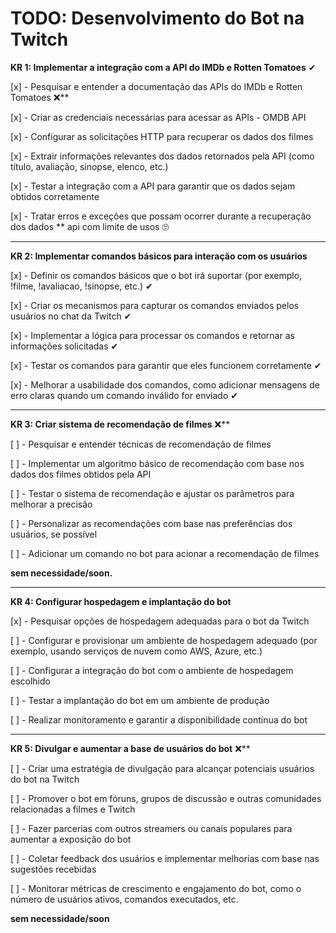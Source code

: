 # TODO: Desenvolvimento do Bot na Twitch



**KR 1: Implementar a integração com a API do IMDb e Rotten Tomatoes** ✔

 [x] - Pesquisar e entender a documentação das APIs do IMDb e Rotten Tomatoes ❌**

 [x] - Criar as credenciais necessárias para acessar as APIs - OMDB API

 [x] - Configurar as solicitações HTTP para recuperar os dados dos filmes

 [x] - Extrair informações relevantes dos dados retornados pela API (como título, avaliação, sinopse, elenco, etc.)

 [x] - Testar a integração com a API para garantir que os dados sejam obtidos corretamente

 [x] - Tratar erros e exceções que possam ocorrer durante a recuperação dos dados
 ** api com limite de usos 🙄
<hr>

**KR 2: Implementar comandos básicos para interação com os usuários** 

 [x] - Definir os comandos básicos que o bot irá suportar (por exemplo, !filme, !avaliacao, !sinopse, etc.) ✔

 [x] - Criar os mecanismos para capturar os comandos enviados pelos usuários no chat da Twitch ✔

 [x] - Implementar a lógica para processar os comandos e retornar as informações solicitadas ✔

 [x] - Testar os comandos para garantir que eles funcionem corretamente ✔

 [x] - Melhorar a usabilidade dos comandos, como adicionar mensagens de erro claras quando um comando inválido for enviado ✔
<hr>

**KR 3: Criar sistema de recomendação de filmes** ❌**

 [ ] - Pesquisar e entender técnicas de recomendação de filmes

 [ ] - Implementar um algoritmo básico de recomendação com base nos dados dos filmes obtidos pela API

 [ ] - Testar o sistema de recomendação e ajustar os parâmetros para melhorar a precisão

 [ ] - Personalizar as recomendações com base nas preferências dos usuários, se possível

 [ ] - Adicionar um comando no bot para acionar a recomendação de filmes

**sem necessidade/soon.**
<hr>

**KR 4: Configurar hospedagem e implantação do bot**

 [x] - Pesquisar opções de hospedagem adequadas para o bot da Twitch

 [ ] - Configurar e provisionar um ambiente de hospedagem adequado (por exemplo, usando serviços de nuvem como AWS, Azure, etc.)

 [ ] - Configurar a integração do bot com o ambiente de hospedagem escolhido

 [ ] - Testar a implantação do bot em um ambiente de produção

 [ ] - Realizar monitoramento e garantir a disponibilidade contínua do bot
 
<hr>

**KR 5: Divulgar e aumentar a base de usuários do bot** ❌**

 [ ] - Criar uma estratégia de divulgação para alcançar potenciais usuários do bot na Twitch

 [ ] - Promover o bot em fóruns, grupos de discussão e outras comunidades relacionadas a filmes e Twitch

 [ ] - Fazer parcerias com outros streamers ou canais populares para aumentar a exposição do bot

 [ ] - Coletar feedback dos usuários e implementar melhorias com base nas sugestões recebidas

 [ ] - Monitorar métricas de crescimento e engajamento do bot, como o número de usuários ativos, comandos executados, etc.

 **sem necessidade/soon**

